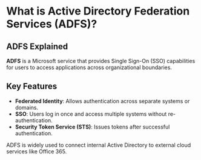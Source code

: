 # What is Active Directory Federation Services (ADFS)?

## ADFS Explained
**ADFS** is a Microsoft service that provides Single Sign-On (SSO) capabilities for users to access applications across organizational boundaries.

## Key Features
- **Federated Identity**: Allows authentication across separate systems or domains.
- **SSO**: Users log in once and access multiple systems without re-authentication.
- **Security Token Service (STS)**: Issues tokens after successful authentication.

ADFS is widely used to connect internal Active Directory to external cloud services like Office 365.
